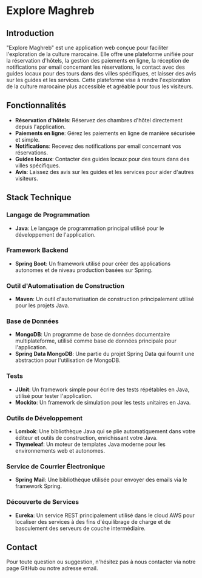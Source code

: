 # Explore Maghreb

## Introduction

"Explore Maghreb" est une application web conçue pour faciliter l'exploration de la culture marocaine. Elle offre une plateforme unifiée pour la réservation d'hôtels, la gestion des paiements en ligne, la réception de notifications par email concernant les réservations, le contact avec des guides locaux pour des tours dans des villes spécifiques, et laisser des avis sur les guides et les services. Cette plateforme vise à rendre l'exploration de la culture marocaine plus accessible et agréable pour tous les visiteurs.

## Fonctionnalités

- **Réservation d'hôtels**: Réservez des chambres d'hôtel directement depuis l'application.
- **Paiements en ligne**: Gérez les paiements en ligne de manière sécurisée et simple.
- **Notifications**: Recevez des notifications par email concernant vos réservations.
- **Guides locaux**: Contacter des guides locaux pour des tours dans des villes spécifiques.
- **Avis**: Laissez des avis sur les guides et les services pour aider d'autres visiteurs.

## Stack Technique

### Langage de Programmation
- **Java**: Le langage de programmation principal utilisé pour le développement de l'application.

### Framework Backend
- **Spring Boot**: Un framework utilisé pour créer des applications autonomes et de niveau production basées sur Spring.

### Outil d'Automatisation de Construction
- **Maven**: Un outil d'automatisation de construction principalement utilisé pour les projets Java.

### Base de Données
- **MongoDB**: Un programme de base de données documentaire multiplateforme, utilisé comme base de données principale pour l'application.
- **Spring Data MongoDB**: Une partie du projet Spring Data qui fournit une abstraction pour l'utilisation de MongoDB.

### Tests
- **JUnit**: Un framework simple pour écrire des tests répétables en Java, utilisé pour tester l'application.
- **Mockito**: Un framework de simulation pour les tests unitaires en Java.

### Outils de Développement
- **Lombok**: Une bibliothèque Java qui se plie automatiquement dans votre éditeur et outils de construction, enrichissant votre Java.
- **Thymeleaf**: Un moteur de templates Java moderne pour les environnements web et autonomes.

### Service de Courrier Électronique
- **Spring Mail**: Une bibliothèque utilisée pour envoyer des emails via le framework Spring.

### Découverte de Services
- **Eureka**: Un service REST principalement utilisé dans le cloud AWS pour localiser des services à des fins d'équilibrage de charge et de basculement des serveurs de couche intermédiaire.



## Contact

Pour toute question ou suggestion, n'hésitez pas à nous contacter via notre page GitHub ou notre adresse email.

